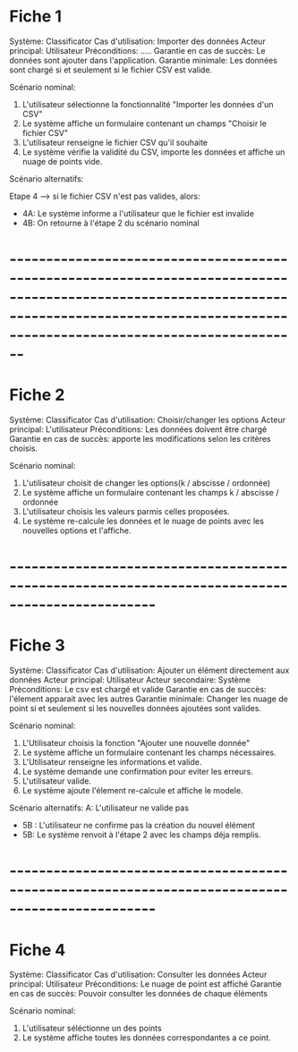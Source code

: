 # Fiche 1

Système:  Classificator
Cas d'utilisation:  Importer des données
Acteur principal:  Utilisateur
Préconditions:  .....
Garantie en cas de succès:  Le données sont ajouter dans l'application.
Garantie minimale:  Les données sont chargé si et seulement si le fichier CSV est valide.

 Scénario nominal: 

1. L'utilisateur sélectionne la fonctionnalité "Importer les données d'un CSV"
2. Le système affiche un formulaire contenant un champs "Choisir le fichier CSV"
3. L'utilisateur renseigne le fichier CSV qu'il souhaite
4. Le système vérifie la validité du CSV, importe les données et affiche un nuage de points vide.

 Scénario alternatifs: 

Etape 4 --> si le fichier CSV n'est pas valides, alors:
* 4A: Le système informe a l'utilisateur que le fichier est invalide
* 4B: On retourne à l'étape 2 du scénario nominal

# ------------------------------------------------------------------------------------------------------------------------------------------------------------------------------------------------

# Fiche 2

Système:  Classificator
Cas d'utilisation:  Choisir/changer les options
Acteur principal:  L'utilisateur
Préconditions:  Les données doivent être chargé
Garantie en cas de succès:  apporte les modifications selon les critères choisis.

Scénario nominal: 
  
1) L'utilisateur choisit de changer les options(k / abscisse / ordonnée)
2) Le système affiche un formulaire contenant les champs k / abscisse / ordonnée
3) L'utilisateur choisis les valeurs parmis celles proposées.
4) Le système re-calcule les données et le nuage de points avec les nouvelles options et l'affiche.

# ------------------------------------------------------------------------------------------------

# Fiche 3

Système:  Classificator
Cas d'utilisation:  Ajouter un élément directement aux données
Acteur principal:  Utilisateur
Acteur secondaire:  Système
Préconditions:  Le csv est chargé et valide
Garantie en cas de succès: l'élement apparait avec les autres
Garantie minimale:  Changer les nuage de point si et seulement si les nouvelles données ajoutées sont valides.

Scénario nominal: 

1. L'Utilisateur choisis la fonction "Ajouter une nouvelle donnée"
2. Le système affiche un formulaire contenant les champs nécessaires.
3. L'Utilisateur renseigne les informations et valide.
4. Le système demande une confirmation pour eviter les erreurs.
5. L'utilisateur valide.
6. Le système ajoute l'élement re-calcule et affiche le modele.

Scénario alternatifs: 
A:  L'utilisateur ne valide pas
* 5B : L'utilisateur ne confirme pas la création du nouvel élément
* 5B: Le système renvoit à l'étape 2 avec les champs déja remplis.

# ------------------------------------------------------------------------------------------------

# Fiche 4

Système:  Classificator
Cas d'utilisation:  Consulter les données
Acteur principal:  Utilisateur
Préconditions:  Le nuage de point est affiché
Garantie en cas de succès:  Pouvoir consulter les données de chaque éléments

Scénario nominal: 

1. L'utilisateur séléctionne un des points
2. Le système affiche toutes les données correspondantes a ce point.
